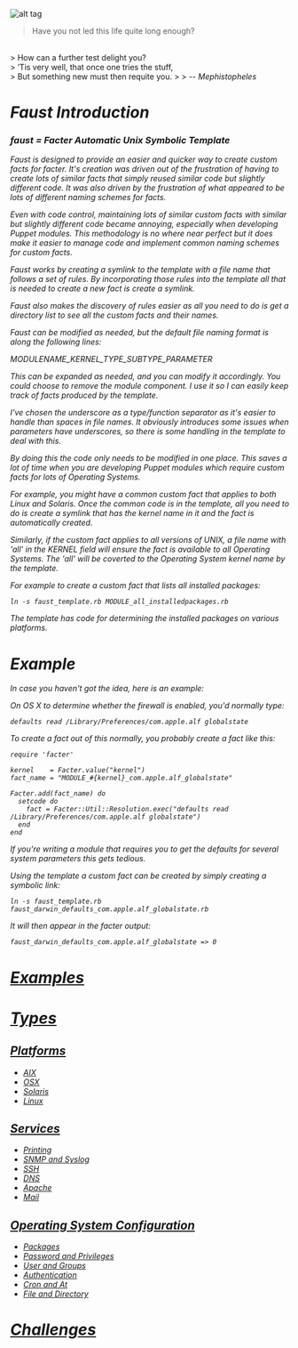 ![alt tag](https://raw.githubusercontent.com/richardatlateralblast/faust/master/faust.jpg)

> Have you not led this life quite long enough?
<br>
> How can a further test delight you?
<br>
> ’Tis very well, that once one tries the stuff,
<br>
> But something new must then requite you.
>
> -- <cite>Mephistopheles<cite>

Faust Introduction
==================

### faust = Facter Automatic Unix Symbolic Template ###

Faust is designed to provide an easier and quicker way to create custom
facts for facter. It's creation was driven out of the frustration of having
to create lots of similar facts that simply reused similar code but slightly
different code. It was also driven by the frustration of what appeared to be
lots of different naming schemes for facts.

Even with code control, maintaining lots of similar custom facts with similar
but slightly different code became annoying, especially when developing Puppet
modules. This methodology is no where near perfect but it does make it easier
to manage code and implement common naming schemes for custom facts.

Faust works by creating a symlink to the template with a file name that
follows a set of rules.  By incorporating those rules into the template all
that is needed to create a new fact is create a symlink.

Faust also makes the discovery of rules easier as all you need to do is get
a directory list to see all the custom facts and their names.

Faust can be modified as needed, but the default file naming format is along
the following lines:

MODULENAME_KERNEL_TYPE_SUBTYPE_PARAMETER

This can be expanded as needed, and you can modify it accordingly. You could
choose to remove the module component. I use it so I can easily keep track
of facts produced by the template.

I've chosen the underscore as a type/function separator as it's easier to
handle than spaces in file names. It obviously introduces some issues when
parameters have underscores, so there is some handling in the template to
deal with this.

By doing this the code only needs to be modified in one place. This saves a
lot of time when you are developing Puppet modules which require custom facts
for lots of Operating Systems.

For example, you might have a common custom fact that applies to both Linux
and Solaris. Once the common code is in the template, all you need to do is
create a symlink that has the kernel name in it and the fact is automatically
created.

Similarly, if the custom fact applies to all versions of UNIX, a file name
with 'all' in the KERNEL field will ensure the fact is available to all
Operating Systems. The 'all' will be coverted to the Operating System kernel
name by the template.

For example to create a custom fact that lists all installed packages:

```
ln -s faust_template.rb MODULE_all_installedpackages.rb
```

The template has code for determining the installed packages on various
platforms.

Example
=======

In case you haven't got the idea, here is an example:

On OS X to determine whether the firewall is enabled, you'd normally type:

```
defaults read /Library/Preferences/com.apple.alf globalstate
```

To create a fact out of this normally, you probably create a fact like this:

```
require 'facter'

kernel    = Facter.value("kernel")
fact_name = "MODULE_#{kernel}_com.apple.alf_globalstate"

Facter.add(fact_name) do
  setcode do
    fact = Facter::Util::Resolution.exec("defaults read /Library/Preferences/com.apple.alf globalstate")
  end
end
```

If you're writing a module that requires you to get the defaults for several
system parameters this gets tedious.

Using the template a custom fact can be created by simply creating a symbolic link:

```
ln -s faust_template.rb faust_darwin_defaults_com.apple.alf_globalstate.rb
```

It will then appear in the facter output:

```
faust_darwin_defaults_com.apple.alf_globalstate => 0
```

# [Examples](https://github.com/richardatlateralblast/faust/wiki/2.-Examples) #

# [Types](https://github.com/richardatlateralblast/faust/wiki/3.-Types) #

## [Platforms](https://github.com/richardatlateralblast/faust/wiki/3.1.-Platforms) ##

- [AIX](https://github.com/richardatlateralblast/faust/wiki/3.1.1.-AIX)
- [OSX](https://github.com/richardatlateralblast/faust/wiki/3.1.2.-OSX)
- [Solaris](https://github.com/richardatlateralblast/faust/wiki/3.1.3.-Solaris)
- [Linux](https://github.com/richardatlateralblast/faust/wiki/3.1.4.-Linux)

## [Services](https://github.com/richardatlateralblast/faust/wiki/3.2.-Services) ##

- [Printing](https://github.com/richardatlateralblast/faust/wiki/3.2.1.-Printing)
- [SNMP and Syslog](https://github.com/richardatlateralblast/faust/wiki/3.2.2.-SNMP-And-Syslog)
- [SSH](https://github.com/richardatlateralblast/faust/wiki/3.2.3.-SSH)
- [DNS](https://github.com/richardatlateralblast/faust/wiki/3.2.4.-DNS)
- [Apache](https://github.com/richardatlateralblast/faust/wiki/3.2.5.-Apache)
- [Mail](https://github.com/richardatlateralblast/faust/wiki/3.2.6.-Mail)

## [Operating System Configuration](https://github.com/richardatlateralblast/faust/wiki/3.3.-Operating-System-Configuration) ##

- [Packages](https://github.com/richardatlateralblast/faust/wiki/3.3.1.-Packages)
- [Password and Privileges](https://github.com/richardatlateralblast/faust/wiki/3.3.2.-Password-And-Privileges)
- [User and Groups](https://github.com/richardatlateralblast/faust/wiki/3.3.3.-User-And-Group)
- [Authentication](https://github.com/richardatlateralblast/faust/wiki/3.3.4.-Authentication)
- [Cron and At](https://github.com/richardatlateralblast/faust/wiki/3.3.5.-Cron-And-At)
- [File and Directory](https://github.com/richardatlateralblast/faust/wiki/3.3.6.-File-And-Directory)

# [Challenges](https://github.com/richardatlateralblast/faust/wiki/4.-Challenges) #
